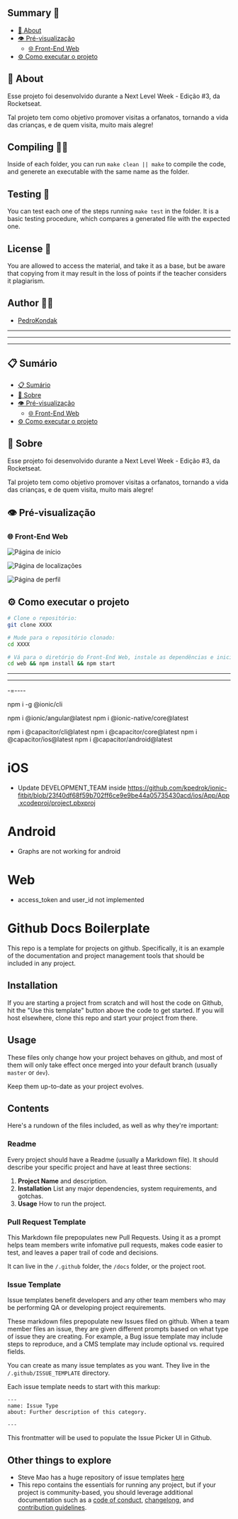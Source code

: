 
## Summary 📑

- [📖 About](#-about)
- [👁 Pré-visualização](#-pré-visualização)
  - [🌐 Front-End Web](#-front-end-web)
- [⚙ Como executar o projeto](#-como-executar-o-projeto)

## 📖 About

Esse projeto foi desenvolvido durante a Next Level Week - Edição #3, da Rocketseat.

Tal projeto tem como objetivo promover visitas a orfanatos, tornando a vida das crianças, e de quem visita, muito mais alegre!

## Compiling 👨‍💻

Inside of each folder, you can run `make clean || make` to compile the code, and generete an executable with the same name as the folder.

## Testing 🧪

You can test each one of the steps running `make test` in the folder. It is a basic testing procedure, which compares a generated file with the expected one.

## License 📜

You are allowed to access the material, and take it as a base, but be aware that copying from it may result in the loss of points if the teacher considers it plagiarism.

## Author 🧙‍♂️

- [PedroKondak](https://www.pedrokondak.dev)


--------
------
---

## 📋 Sumário

- [📋 Sumário](#-sumário)
- [📖 Sobre](#-sobre)
- [👁 Pré-visualização](#-pré-visualização)
  - [🌐 Front-End Web](#-front-end-web)
- [⚙ Como executar o projeto](#-como-executar-o-projeto)

## 📖 Sobre

Esse projeto foi desenvolvido durante a Next Level Week - Edição #3, da Rocketseat.

Tal projeto tem como objetivo promover visitas a orfanatos, tornando a vida das crianças, e de quem visita, muito mais alegre!

## 👁 Pré-visualização

### 🌐 Front-End Web

![Página de início](home-preview.jpg)

![Página de localizações](map-preview.jpg)

![Página de perfil](profile-preview.jpg)

## ⚙ Como executar o projeto

```sh
# Clone o repositório:
git clone XXXX

# Mude para o repositório clonado:
cd XXXX

# Vá para o diretório do Front-End Web, instale as dependências e inicíe-o:
cd web && npm install && npm start
```


-----
----
-=----

npm i -g @ionic/cli

npm i @ionic/angular@latest
npm i @ionic-native/core@latest

npm i @capacitor/cli@latest
npm i @capacitor/core@latest
npm i @capacitor/ios@latest
npm i @capacitor/android@latest

# iOS

- Update DEVELOPMENT_TEAM inside https://github.com/kpedrok/ionic-fitbit/blob/23f40df68f59b702ff6ce9e9be44a05735430acd/ios/App/App.xcodeproj/project.pbxproj

# Android

- Graphs are not working for android

# Web

- access_token and user_id not implemented

# Github Docs Boilerplate

This repo is a template for projects on github. Specifically, it is an example of the documentation and project management tools that should be included in any project.

## Installation

If you are starting a project from scratch and will host the code on Github, hit the "Use this template" button above the code to get started. If you will host elsewhere, clone this repo and start your project from there.

## Usage

These files only change how your project behaves on github, and most of them will only take effect once merged into your default branch (usually `master` or `dev`).

Keep them up-to-date as your project evolves.

## Contents

Here's a rundown of the files included, as well as why they're important:

### Readme

Every project should have a Readme (usually a Markdown file). It should describe your specific project and have at least three sections:

1. **Project Name** and description.
1. **Installation** List any major dependencies, system requirements, and gotchas.
1. **Usage** How to run the project.

### Pull Request Template

This Markdown file prepopulates new Pull Requests. Using it as a prompt helps team members write infomative pull requests, makes code easier to test, and leaves a paper trail of code and decisions.

It can live in the `/.github` folder, the `/docs` folder, or the project root.

### Issue Template

Issue templates benefit developers and any other team members who may be performing QA or developing project requirements.

These markdown files prepopulate new Issues filed on github. When a team member files an issue, they are given different prompts based on what type of issue they are creating. For example, a Bug issue template may include steps to reproduce, and a CMS template may include optional vs. required fields.

You can create as many issue templates as you want. They live in the `/.github/ISSUE_TEMPLATE` directory.

Each issue template needs to start with this markup:

```
---
name: Issue Type
about: Further description of this category.

---
```

This frontmatter will be used to populate the Issue Picker UI in Github.

## Other things to explore

- Steve Mao has a huge repository of issue templates [here](https://github.com/stevemao/github-issue-templates)
- This repo contains the essentials for running any project, but if your project is community-based, you should leverage additional documentation such as a [code of conduct](https://help.github.com/articles/adding-a-code-of-conduct-to-your-project/), [changelong](https://github.com/olivierlacan/keep-a-changelog), and [contribution guidelines](https://help.github.com/articles/setting-guidelines-for-repository-contributors/).
